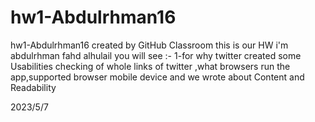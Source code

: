 # hw1-Abdulrhman16
hw1-Abdulrhman16 created by GitHub Classroom
this is our HW
 i'm abdulrhman fahd alhulail 
you will see :-
1-for why twitter created
some Usabilities
checking of whole links of twitter ,what browsers run the app,supported browser mobile device
and we wrote about Content and Readability

2023/5/7
